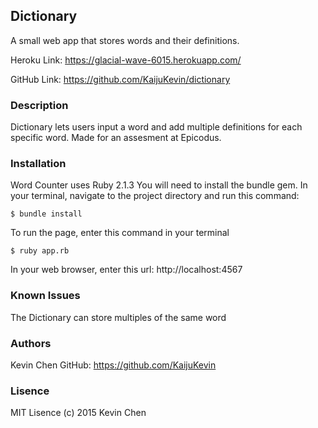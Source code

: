## Dictionary

A small web app that stores words and their definitions. 

Heroku Link: https://glacial-wave-6015.herokuapp.com/

GitHub Link: https://github.com/KaijuKevin/dictionary

### Description

Dictionary lets users input a word and add multiple definitions
for each specific word. Made for an assesment at Epicodus.

### Installation

Word Counter uses Ruby 2.1.3
You will need to install the bundle gem. In your terminal,
navigate to the project directory and run this command:

```console
$ bundle install
```

To run the page, enter this command in your terminal

```console
$ ruby app.rb
```

In your web browser, enter this url: http://localhost:4567

### Known Issues

The Dictionary can store multiples of the same word

### Authors

Kevin Chen
GitHub: https://github.com/KaijuKevin

### 	Lisence 

MIT Lisence (c) 2015 Kevin Chen